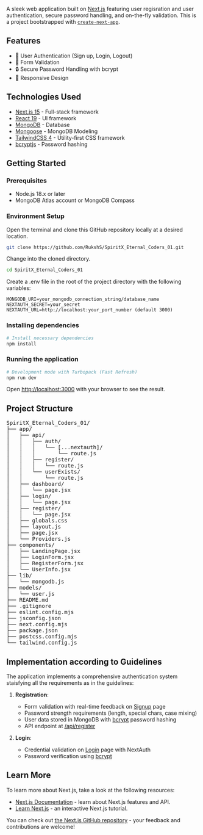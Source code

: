A sleek web application built on [Next.js](https://nextjs.org) featuring user regisration and user authentication, secure password handling, and on-the-fly validation.
This is a  project bootstrapped with [`create-next-app`](https://github.com/vercel/next.js/tree/canary/packages/create-next-app).

## Features

- 🔐 User Authentication (Sign up, Login, Logout)
- 🚨 Form Validation
- 🔒 Secure Password Handling with bcrypt
- 📱 Responsive Design

## Technologies Used

- [Next.js 15](https://nextjs.org/) - Full-stack framework
- [React 19](https://react.dev/) - UI framework
- [MongoDB](https://www.mongodb.com/) - Database
- [Mongoose](https://mongoosejs.com/) - MongoDB Modeling
- [TailwindCSS 4](https://tailwindcss.com/) - Utility-first CSS framework
- [bcryptjs](https://www.npmjs.com/package/bcryptjs) - Password hashing


## Getting Started

### Prerequisites

- Node.js 18.x or later
- MongoDB Atlas account or MongoDB Compass

### Environment Setup

Open the terminal and clone this GitHub repository locally at a desired location.

```bash 
git clone https://github.com/RukshS/SpiritX_Eternal_Coders_01.git
```

Change into the cloned directory.

```bash
cd SpiritX_Eternal_Coders_01
```

Create a .env file in the root of the project directory with the following variables:

```
MONGODB_URI=your_mongodb_connection_string/database_name
NEXTAUTH_SECRET=your_secret
NEXTAUTH_URL=http://localhost:your_port_number (default 3000)
```

### Installing dependencies

```bash
# Install necessary dependencies
npm install
```

 
### Running the application

```bash
# Development mode with Turbopack (Fast Refresh)
npm run dev
```

Open [http://localhost:3000](http://localhost:3000) with your browser to see the result.

## Project Structure

<pre>
SpiritX_Eternal_Coders_01/
├── app/
│   ├── api/
│   │   ├── auth/
│   │   │   └── [...nextauth]/
│   │   │       └── route.js
│   │   ├── register/
│   │   │   └── route.js
│   │   └── userExists/
│   │       └── route.js
│   ├── dashboard/
│   │   └── page.jsx
│   ├── login/
│   │   └── page.jsx
│   ├── register/
│   │   └── page.jsx
│   ├── globals.css
│   ├── layout.js
│   ├── page.jsx
│   └── Providers.js
├── components/
│   ├── LandingPage.jsx
│   ├── LoginForm.jsx
│   ├── RegisterForm.jsx
│   └── UserInfo.jsx
├── lib/
│   └── mongodb.js
├── models/
│   └── user.js
├── README.md
├── .gitignore
├── eslint.config.mjs
├── jsconfig.json
├── next.config.mjs
├── package.json
├── postcss.config.mjs
└── tailwind.config.js
</pre>

## Implementation according to Guidelines

The application implements a comprehensive authentication system staisfying all the requirements as in the guidelines:

1. **Registration**:
   - Form validation with real-time feedback on [Signup](/app/register/page.tsx) page
   - Password strength requirements (length, special chars, case mixing)
   - User data stored in MongoDB with [bcrypt](https://www.npmjs.com/package/bcryptjs) password hashing
   - API endpoint at [/api/register](/app/api/regis/route.ts)

2. **Login**:
   - Credential validation on [Login](/app/login/page.tsx) page with NextAuth
   - Password verification using [bcrypt](https://www.npmjs.com/package/bcryptjs)

## Learn More

To learn more about Next.js, take a look at the following resources:

- [Next.js Documentation](https://nextjs.org/docs) - learn about Next.js features and API.
- [Learn Next.js](https://nextjs.org/learn) - an interactive Next.js tutorial.

You can check out [the Next.js GitHub repository](https://github.com/vercel/next.js) - your feedback and contributions are welcome!

